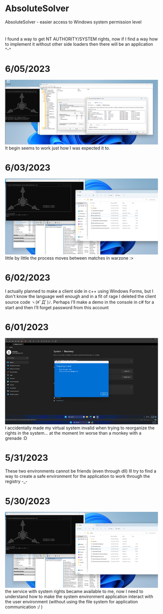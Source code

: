 # AbsoluteSolver
AbsoluteSolver - easier access to Windows system permission level 
#
I found a way to get NT AUTHORITY/SYSTEM rights, now if I find a way how to implement it without other side loaders then there will be an application ^-^
# 6/05/2023
![screenshot](https://github.com/vetkover/AbsoluteSolver/blob/main/Screenshot%202023-06-05%20021412.png?raw=true)
It begin seems to work just how I was expected it to.
# 6/03/2023
![screenshot](https://raw.githubusercontent.com/vetkover/AbsoluteSolver/d0f261362dbffe2c7d9814a6079a97cb4f9de77a/image.png)
little by little the process moves between matches in warzone :>
# 6/02/2023
I actually planned to make a client side in c++ using Windows Forms, but I don't know the language well enough and in a fit of rage I deleted the client source code ヽ(#ﾟДﾟ)ﾉ. Perhaps I’ll make a demo in the console in c# for a start and then I’ll forget password from this account
# 6/01/2023
![screenshot](https://github.com/vetkover/AbsoluteSolver/blob/main/Screenshot%202023-06-01%20111149.png?raw=true)
I accidentally made my virtual system invalid when trying to reorganize the rights in the system... at the moment Im worse than a monkey with a grenade :D
# 5/31/2023
These two environments cannot be friends (even through dll) Ill try to find a way to create a safe environment for the application to work through the registry -_-
# 5/30/2023
![screenshot](https://github.com/vetkover/AbsoluteSolver/blob/main/image.png?raw=true)
the service with system rights became available to me, now I need to understand how to make the system environment application interact with the user environment (without using the file system for application communication :/ )
